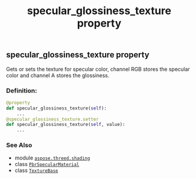 ﻿---
title: specular_glossiness_texture property
second_title: Aspose.3D for Python via .NET API References
description: 
type: docs
weight: 240
url: /aspose.threed.shading/pbrspecularmaterial/specular_glossiness_texture/
is_root: false
---

## specular_glossiness_texture property


Gets or sets the texture for specular color, channel RGB stores the specular color and channel A stores the glossiness.
### Definition:
```python
@property
def specular_glossiness_texture(self):
    ...
@specular_glossiness_texture.setter
def specular_glossiness_texture(self, value):
    ...
```

### See Also
* module [`aspose.threed.shading`](../../)
* class [`PbrSpecularMaterial`](/3d/python-net/aspose.threed.shading/pbrspecularmaterial)
* class [`TextureBase`](/3d/python-net/aspose.threed.shading/texturebase)
